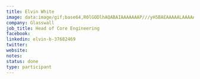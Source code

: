 ```yaml
---
title: Elvin White
image: data:image/gif;base64,R0lGODlhAQABAIAAAAAAAP///yH5BAEAAAAALAAAAAABAAEAAAIBRAA7
company: Glasswall
job_title: Head of Core Engineering
facebook:
linkedin: elvin-b-37682469
twitter: 
website:
notes:
status: done
type: participant
---
```



<!-- put more details about participant here -->
